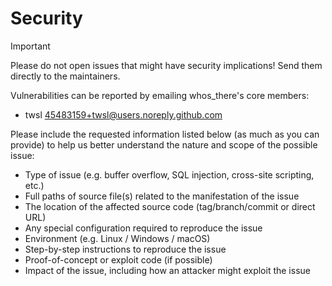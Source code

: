 # Security

> [!IMPORTANT]
> Please do not open issues that might have security implications!
> Send them directly to the maintainers.

Vulnerabilities can be reported by emailing whos_there's core members:

- twsl [45483159+twsl@users.noreply.github.com](mailto:45483159+twsl@users.noreply.github.com)

Please include the requested information listed below (as much as you can provide) to help us better understand the nature and scope of the possible issue:

- Type of issue (e.g. buffer overflow, SQL injection, cross-site scripting, etc.)
- Full paths of source file(s) related to the manifestation of the issue
- The location of the affected source code (tag/branch/commit or direct URL)
- Any special configuration required to reproduce the issue
- Environment (e.g. Linux / Windows / macOS)
- Step-by-step instructions to reproduce the issue
- Proof-of-concept or exploit code (if possible)
- Impact of the issue, including how an attacker might exploit the issue
